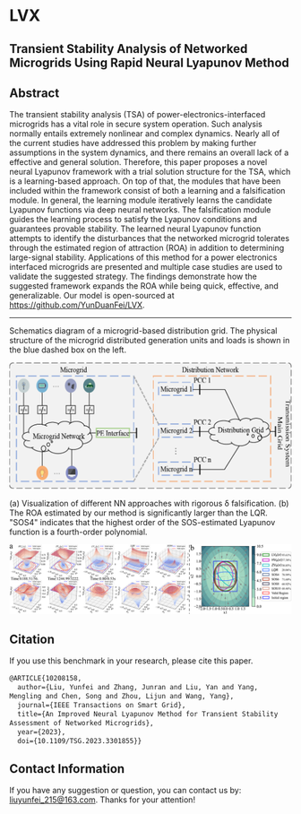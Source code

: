 # LVX
## Transient Stability Analysis of Networked Microgrids Using Rapid Neural Lyapunov Method

Abstract
----------
The transient stability analysis (TSA) of power-electronics-interfaced microgrids has a vital role in secure system operation. Such analysis normally entails extremely nonlinear and complex dynamics. Nearly all of the current studies have addressed this problem by making further assumptions in the system dynamics, and there remains an overall lack of a effective and general solution. Therefore, this paper proposes a novel neural Lyapunov framework with a trial solution structure for the TSA, which is a learning-based approach. On top of that, the modules that have been included within the framework consist of both a learning and a falsification module. In general, the learning module iteratively learns the candidate Lyapunov functions via deep neural networks. The falsification module guides the learning process to satisfy the Lyapunov conditions and guarantees provable stability. The learned neural Lyapunov function attempts to identify the disturbances that the networked microgrid tolerates through the estimated region of attraction (ROA) in addition to determining large-signal stability. Applications of this method for a power electronics interfaced microgrids are presented and multiple case studies are used to validate the suggested strategy. The findings demonstrate how the suggested framework expands the ROA while being quick, effective, and generalizable. Our model is open-sourced at https://github.com/YunDuanFei/LVX.

--------------------------------------------------
Schematics diagram of a microgrid-based distribution grid. The physical structure of the microgrid distributed generation units and loads is shown in the blue dashed box on the left.

<p align="center">
<img src="docs/fig1.png">
</p>

(a) Visualization of different NN approaches with rigorous δ falsification. (b) The ROA estimated by our method is significantly larger than the LQR. "SOS4" indicates that the highest order of the SOS-estimated Lyapunov function is a fourth-order polynomial.

<p align="center">
<img src="docs/fig2.png">
</p>


## Citation

If you use this benchmark in your research, please cite this paper.

```
@ARTICLE{10208158,
  author={Liu, Yunfei and Zhang, Junran and Liu, Yan and Yang, Mengling and Chen, Song and Zhou, Lijun and Wang, Yang},
  journal={IEEE Transactions on Smart Grid}, 
  title={An Improved Neural Lyapunov Method for Transient Stability Assessment of Networked Microgrids}, 
  year={2023},
  doi={10.1109/TSG.2023.3301855}}
```


## Contact Information

If you have any suggestion or question, you can contact us by: liuyunfei_215@163.com. Thanks for your attention!